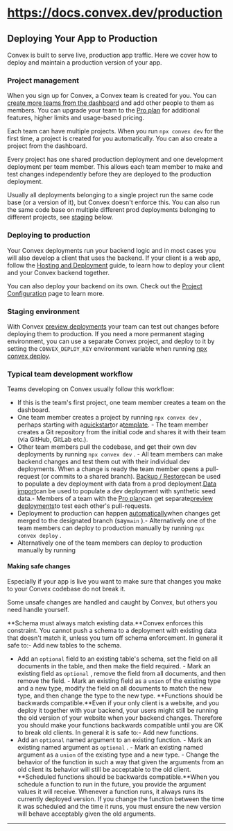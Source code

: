 # https://docs.convex.dev/production

<!--
URL: https://docs.convex.dev/production
title: Deploying Your App to Production | Convex Developer Hub
url: https://docs.convex.dev/production
hostname: convex.dev
description: Convex is built to serve live, production app traffic. Here we cover how to
sitename: docs.convex.dev
date: 2024-01-01
categories: []
tags: []
image: https://docs.convex.dev/img/social.png
filedate: 2024-12-01
-->

## Deploying Your App to Production

Convex is built to serve live, production app traffic. Here we cover how to deploy and maintain a production version of your app.

### Project management[](#project-management)

When you sign up for Convex, a Convex team is created for you. You can
[create more teams from the dashboard](/dashboard/teams) and add other
people to them as members. You can upgrade your team to the
[Pro plan](https://www.convex.dev/plans) for additional features, higher limits
and usage-based pricing.

Each team can have multiple projects. When you run `npx convex dev`
for the
first time, a project is created for you automatically. You can also create a
project from the dashboard.

Every project has one shared production deployment and one development deployment per team member. This allows each team member to make and test changes independently before they are deployed to the production deployment.

Usually all deployments belonging to a single project run the same code base (or
a version of it), but Convex doesn't enforce this. You can also run the same
code base on multiple different prod deployments belonging to different
projects, see [staging](#staging-environment) below.

### Deploying to production[](#deploying-to-production)

Your Convex deployments run your backend logic and in most cases you will also
develop a client that uses the backend. If your client is a web app, follow the
[Hosting and Deployment](/production/hosting/) guide, to learn
how to deploy your client and your Convex backend together.

You can also deploy your backend on its own. Check out the
[Project Configuration](/production/project-configuration) page to
learn more.

### Staging environment[](#staging-environment)

With Convex
[preview deployments](/production/hosting/preview-deployments) your
team can test out changes before deploying them to production. If you need a
more permanent staging environment, you can use a separate Convex project, and
deploy to it by setting the `CONVEX_DEPLOY_KEY`
environment variable when
running
[ npx convex deploy](/cli#deploy-convex-functions-to-production).

### Typical team development workflow[](#typical-team-development-workflow)

Teams developing on Convex usually follow this workflow:

- If this is the team's first project, one team member creates a team on the dashboard.
- One team member creates a project by running
`npx convex dev`
, perhaps starting with a[quickstart](/quickstarts)or a[template](https://www.convex.dev/templates). - The team member creates a Git repository from the initial code and shares it with their team (via GitHub, GitLab etc.).
- Other team members pull the codebase, and get their own dev deployments by
running
`npx convex dev`
. - All team members can make backend changes and test them out with their
individual dev deployments. When a change is ready the team member opens a
pull-request (or commits to a shared branch).
[Backup / Restore](//database/backup-restore)can be used to populate a dev deployment with data from a prod deployment.[Data import](/database/import-export/import)can be used to populate a dev deployment with synthetic seed data.- Members of a team with the
[Pro plan](https://www.convex.dev/plans)can get separate[preview deployments](/production/hosting/preview-deployments)to test each other's pull-requests.
- Deployment to production can happen
[automatically](/production/hosting/)when changes get merged to the designated branch (say`main`
).- Alternatively one of the team members can deploy to production manually by
running
`npx convex deploy`
.
- Alternatively one of the team members can deploy to production manually by
running

#### Making safe changes[](#making-safe-changes)

Especially if your app is live you want to make sure that changes you make to your Convex codebase do not break it.

Some unsafe changes are handled and caught by Convex, but others you need handle yourself.

**Schema must always match existing data.**Convex enforces this constraint. You cannot push a schema to a deployment with existing data that doesn't match it, unless you turn off schema enforcement. In general it safe to:- Add new tables to the schema.
- Add an
`optional`
field to an existing table's schema, set the field on all documents in the table, and then make the field required. - Mark an existing field as
`optional`
, remove the field from all documents, and then remove the field. - Mark an existing field as a
`union`
of the existing type and a new type, modify the field on all documents to match the new type, and then change the type to the new type.
**Functions should be backwards compatible.**Even if your only client is a website, and you deploy it together with your backend, your users might still be running the old version of your website when your backend changes. Therefore you should make your functions backwards compatible until you are OK to break old clients. In general it is safe to:- Add new functions.
- Add an
`optional`
named argument to an existing function. - Mark an existing named argument as
`optional`
. - Mark an existing named argument as a
`union`
of the existing type and a new type. - Change the behavior of the function in such a way that given the arguments from an old client its behavior will still be acceptable to the old client.
**Scheduled functions should be backwards compatible.**When you schedule a function to run in the future, you provide the argument values it will receive. Whenever a function runs, it always runs its currently deployed version. If you change the function between the time it was scheduled and the time it runs, you must ensure the new version will behave acceptably given the old arguments.

---